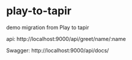 # play-to-tapir
demo migration from Play to tapir


api: http://localhost:9000/api/greet/name/:name

Swagger: http://localhost:9000/api/docs/